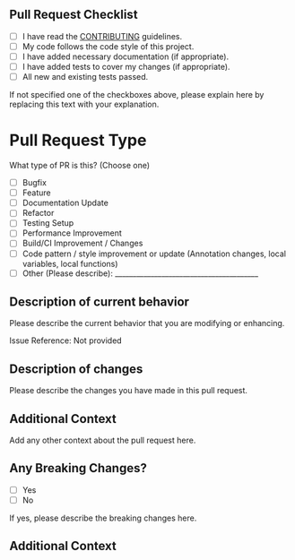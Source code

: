 ## Pull Request Checklist

- [ ] I have read the [CONTRIBUTING](https://github.com/ascenderframework/ascenderframework/blob/main/CONTRIBUTING.md) guidelines.
- [ ] My code follows the code style of this project.
- [ ] I have added necessary documentation (if appropriate).
- [ ] I have added tests to cover my changes (if appropriate).
- [ ] All new and existing tests passed.

If not specified one of the checkboxes above, please explain here by replacing this text with your explanation.

# Pull Request Type

What type of PR is this? (Choose one)

- [ ] Bugfix
- [ ] Feature
- [ ] Documentation Update
- [ ] Refactor
- [ ] Testing Setup
- [ ] Performance Improvement
- [ ] Build/CI Improvement / Changes
- [ ] Code pattern / style improvement or update (Annotation changes, local variables, local functions)
- [ ] Other (Please describe): ________________________________________

## Description of current behavior
Please describe the current behavior that you are modifying or enhancing.

Issue Reference: Not provided

## Description of changes
Please describe the changes you have made in this pull request.


## Additional Context
Add any other context about the pull request here.


## Any Breaking Changes?
- [ ] Yes
- [ ] No

If yes, please describe the breaking changes here.


## Additional Context